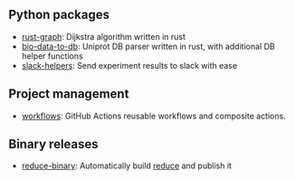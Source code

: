 ## Python packages
- [rust-graph](https://github.com/deargen/rust-graph): Dijkstra algorithm written in rust
- [bio-data-to-db](https://github.com/deargen/bio-data-to-db): Uniprot DB parser written in rust, with additional DB helper functions
- [slack-helpers](https://github.com/deargen/slack-helpers): Send experiment results to slack with ease

## Project management
- [workflows](https://github.com/deargen/workflows): GitHub Actions reusable workflows and composite actions.

## Binary releases
- [reduce-binary](https://github.com/deargen/reduce-binary): Automatically build [reduce](https://github.com/rlabduke/reduce) and publish it
